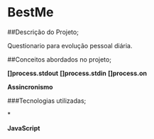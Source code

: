 # BestMe


##Descrição do Projeto;
<p>Questionario para evolução pessoal diária.</p>

##Conceitos abordados no projeto;

**[]process.stdout**
**[]process.stdin**
**[]process.on**

**Assincronismo**

###Tecnologias utilizadas;

*<p>**JavaScript**</p>



